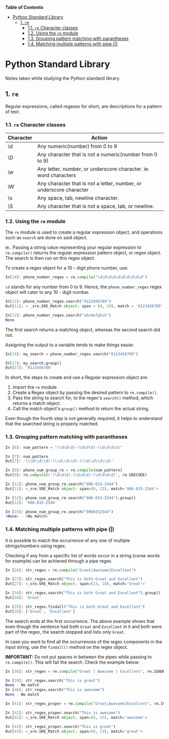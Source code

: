 <!-- START doctoc generated TOC please keep comment here to allow auto update -->
<!-- DON'T EDIT THIS SECTION, INSTEAD RE-RUN doctoc TO UPDATE -->
**Table of Contents**

- [Python Standard Library](#python-standard-library)
  - [1. `re`](#1-re)
    - [1.1. `re` Character classes](#11-re-character-classes)
    - [1.2. Using the `re` module](#12-using-the-re-module)
    - [1.3. Grouping pattern matching with parantheses](#13-grouping-pattern-matching-with-parantheses)
    - [1.4. Matching multiple patterns with pipe (|)](#14-matching-multiple-patterns-with-pipe-)

<!-- END doctoc generated TOC please keep comment here to allow auto update -->

# Python Standard Library

Notes taken while studying the Python standard library.

## 1. `re`

Regular expressions, called regexes for short, are descriptions for a pattern of text.

### 1.1. `re` Character classes

Character | Action
--------- | -------
| \d | Any numeric(number) from 0 to 9|
| \D | Any character that is not a numeric(number from 0 to 9)|
| \w | Any letter, number, or underscore character. ie. word characters|
| \W | Any character that is not a letter, number, or underscore character|
| \s | Any space, tab, newline character.|
| \S | Any character that is not a space, tab, or newline.|

### 1.2. Using the `re` module

The `re` module is used to create a regular expression object, and operations such as `search` are done on said object.

ie.. Passing a string value representing your regular expression to `re.compile()` returns the regular expression pattern object, or regex object. The search is then run on this regex object.

To create a regex object for a 10 - digit phone number, use:

```python
In[10]: phone_number_regex = re.compile("\d\d\d\d\d\d\d\d\d\d")
```

`\d` stands for any number from 0 to 9. Hence, the `phone_number_regex` regex object will cater to any 10 - digit number.

```python
In[11]: phone_number_regex.search("0123456789")
Out[11]: < _sre.SRE_Match object; span = (0, 10), match = '0123456789' >

In[12]: phone_number_regex.search("abcdefghik")
None
```

The first search returns a matching object, whereas the second search did not.

Assigning the output to a variable tends to make things easier.

```python
In[15]: my_search = phone_number_regex.search("0123456789")

In[17]: my_search.group()
Out[17]: '0123456789'
```

In short, the steps to create and use a Regular expression object are:

1. Import the `re` module.
2. Create a Regex object by passing the desired pattern to `re.compile()`.
3. Pass the string to search for, to the regex's `search()` method, which returns a match object.
4. Call the match object's `group()` method to return the actual string.

Even though the fourth step is not generally required, it helps to understand that the searched string is properly matched.

### 1.3. Grouping pattern matching with parantheses

```python
In [6]: num_pattern = "(\d\d\d)-(\d\d\d)-(\d\d\d\d)"

In [7]: num_pattern
Out[7]: '(\\d\\d\\d)-(\\d\\d\\d)-(\\d\\d\\d\\d)'

In [9]: phone_num_group_re = re.compile(num_pattern)
Out[9]: re.compile(r'(\d\d\d)-(\d\d\d)-(\d\d\d\d)', re.UNICODE)

In [11]: phone_num_group_re.search("986-015-2544")
Out[11]: <_sre.SRE_Match object; span=(0, 12), match='986-015-2544'>

In [12]: phone_num_group_re.search("986-015-2544").group()
Out[12]: '986-015-2544'

In [15]: phone_num_group_re.search("9860152544")
<None> - <No match>
```

### 1.4. Matching multiple patterns with pipe (|)

It is possible to match the occurrence of any one of multiple strings/numbers using regex.

Checking if any from a specific list of words occur in a string (curse words for example) can be achieved through a pipe regex.

```python
In [26]: str_regex = re.compile("Great|Awesome|Excellent")

In [27]: str_regex.search("This is both Great and Excellent")
Out[27]: <_sre.SRE_Match object; span=(13, 18), match='Great'>

In [34]: str_regex.search("This is both Great and Excellent").group()
Out[34]: 'Great'

In [35]: str_regex.findall("This is both Great and Excellent")
Out[35]: ['Great', 'Excellent']
```

The search ends at the first occurrence. The above example shows that even though the sentence had both `Great` and `Excellent` in it and both were part of the regex, the search stopped and lists only `Great`.

In case you want to find all the occurrences of the regex components in the input string, use the `findall()` method on the regex object.


**IMPORTANT:** Do not put spaces in between the pipes while passing to `re.compile()`. This will fail the search. Check the example below:

```python
In [38]: str_regex = re.compile("Great | Awesome | Excellent", re.IGNORECASE)

In [39]: str_regex.search("This is great")
None - No match
In [40]: str_regex.search("This is awesome")
None - No match

In [41]: str_regex_proper = re.compile("Great|Awesome|Excellent", re.IGNORECASE)

In [42]: str_regex_proper.search("This is awesome")
Out[42]: <_sre.SRE_Match object; span=(8, 15), match='awesome'>

In [43]: str_regex_proper.search("This is great")
Out[43]: <_sre.SRE_Match object; span=(8, 13), match='great'>
```

